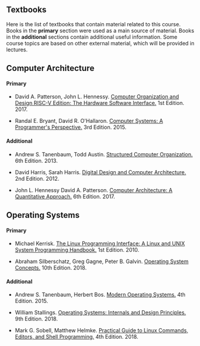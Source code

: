 Textbooks
---

Here is the list of textbooks that contain material related to this course.
Books in the __primary__ section were used as a main source of material.
Books in the __additional__ sections contain additional useful information.
Some course topics are based on other external material, which will be provided in lectures.

## Computer Architecture

#### Primary

-  David A. Patterson, John L. Hennessy.
   [Computer Organization and Design RISC-V Edition: The Hardware Software Interface.](
   https://www.elsevier.com/books/computer-organization-and-design-risc-v-edition/patterson/978-0-12-812275-4)
   1st Edition. 2017.

-  Randal E. Bryant, David R. O'Hallaron.
   [Computer Systems: A Programmer's Perspective.](
   https://www.pearson.com/us/higher-education/product/Bryant-Computer-Systems-A-Programmer-s-Perspective-3rd-Edition/9780134092669.html)
   3rd Edition. 2015.

#### Additional
 
- Andrew S. Tanenbaum, Todd Austin.
   [Structured Computer Organization.](
   https://www.pearson.com/uk/educators/higher-education-educators/program/Tanenbaum-Structured-Computer-Organization-International-Edition-6th-Edition/PGM1038737.html)
   6th Edition. 2013.

-  David Harris, Sarah Harris.
   [Digital Design and Computer Architecture.](
   https://www.elsevier.com/books/digital-design-and-computer-architecture/harris/978-0-12-394424-5)
   2nd Edition. 2012.
   
-  John L. Hennessy David A. Patterson.
   [Computer Architecture: A Quantitative Approach.](
   https://www.elsevier.com/books/computer-architecture/hennessy/978-0-12-811905-1)
   6th Edition. 2017.

## Operating Systems

#### Primary

-  Michael Kerrisk.
   [The Linux Programming Interface: A Linux and UNIX System Programming Handbook.](
   https://man7.org/tlpi/)
   1st Edition. 2010.

-  Abraham Silberschatz, Greg Gagne, Peter B. Galvin.
   [Operating System Concepts.](
   https://www.wiley.com/en-us/Operating+System+Concepts%2C+10th+Edition-p-9781119320913)
   10th Edition. 2018.

#### Additional

-  Andrew S. Tanenbaum, Herbert Bos.
   [Modern Operating Systems.](
   https://www.pearson.com/us/higher-education/program/Tanenbaum-Modern-Operating-Systems-4th-Edition/PGM80736.html)
   4th Edition. 2015.

-  William Stallings.
   [Operating Systems: Internals and Design Principles.](
   https://www.pearson.com/us/higher-education/program/Stallings-Operating-Systems-Internals-and-Design-Principles-9th-Edition/PGM1262980.html)
   9th Edition. 2018.

-  Mark G. Sobell, Matthew Helmke.
   [Practical Guide to Linux Commands, Editors, and Shell Programming.](
   https://www.pearson.com/store/p/practical-guide-to-linux-commands-editors-and-shell-programming-a/P100000878019/9780134774602)
   4th Edition. 2018.
